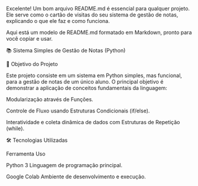 Excelente! Um bom arquivo README.md é essencial para qualquer projeto. Ele serve como o cartão de visitas do seu sistema de gestão de notas, explicando o que ele faz e como funciona.



Aqui está um modelo de README.md formatado em Markdown, pronto para você copiar e usar.



📚 Sistema Simples de Gestão de Notas (Python)

🎯 Objetivo do Projeto

Este projeto consiste em um sistema em Python simples, mas funcional, para a gestão de notas de um único aluno. O principal objetivo é demonstrar a aplicação de conceitos fundamentais da linguagem:



Modularização através de Funções.



Controle de Fluxo usando Estruturas Condicionais (if/else).



Interatividade e coleta dinâmica de dados com Estruturas de Repetição (while).



🛠️ Tecnologias Utilizadas

Ferramenta	Uso

Python 3	Linguagem de programação principal.

Google Colab	Ambiente de desenvolvimento e execução.



